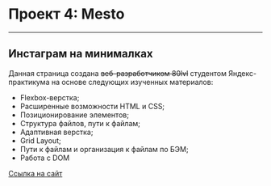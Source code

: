 # Проект 4: Mesto
---
## Инстаграм на минималках

Данная страница создана ~~веб-разработчиком 80lvl~~ студентом Яндекс-практикума на основе следующих изученных материалов:
 * Flexbox-верстка;
 * Расширенные возможности HTML и CSS;
 * Позиционирование элементов;
 * Структура файлов, пути к файлам;
 * Адаптивная верстка;
 * Grid Layout;
 * Пути к файлам и организация к файлам по БЭМ;
 * Работа с DOM

[Ссылка на сайт](https://alanpain08.github.io/mesto/)
